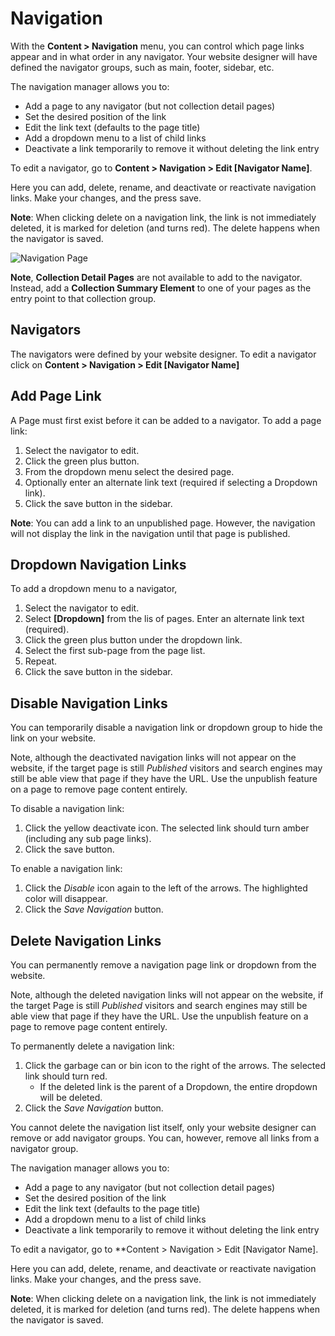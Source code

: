 # Navigation

With the **Content > Navigation** menu, you can control which page links appear and in what order in any navigator. Your website designer will have defined the navigator groups, such as main, footer, sidebar, etc.

The navigation manager allows you to:

* Add a page to any navigator (but not collection detail pages)
* Set the desired position of the link
* Edit the link text (defaults to the page title)
* Add a dropdown menu to a list of child links
* Deactivate a link temporarily to remove it without deleting the link entry

To edit a navigator, go to **Content > Navigation > Edit [Navigator Name]**.

Here you can add, delete, rename, and deactivate or reactivate navigation links. Make your changes, and the press save.

**Note**: When clicking delete on a navigation link, the link is not immediately deleted, it is marked for deletion (and turns red). The delete happens when the navigator is saved.

![Navigation Page](/admin/img/help/pageNavigation.png)

**Note**, **Collection Detail Pages** are not available to add to the navigator. Instead, add a **Collection Summary Element** to one of your pages as the entry point to that collection group.

## Navigators

The navigators were defined by your website designer. To edit a navigator click on **Content > Navigation > Edit [Navigator Name]**

## Add Page Link

A Page must first exist before it can be added to a navigator. To add a page link:

1. Select the navigator to edit.
2. Click the green plus button.
3. From the dropdown menu select the desired page.
4. Optionally enter an alternate link text (required if selecting a Dropdown link).
5. Click the save button in the sidebar.

**Note**: You can add a link to an unpublished page. However, the navigation will not display the link in the navigation until that page is published.

## Dropdown Navigation Links
To add a dropdown menu to a navigator,

1. Select the navigator to edit.
2. Select **[Dropdown]** from the lis of pages. Enter an alternate link text (required).
3. Click the green plus button under the dropdown link.
4. Select the first sub-page from the page list.
5. Repeat.
6.  Click the save button in the sidebar.

## Disable Navigation Links

You can temporarily disable a navigation link or dropdown group to hide the link on your website.

Note, although the deactivated navigation links will not appear on the website, if the target page is still *Published* visitors and search engines may still be able view that page if they have the URL. Use the unpublish feature on a page to remove page content entirely.

To disable a navigation link:

1. Click the yellow deactivate icon. The selected link should turn amber (including any sub page links).
2. Click the save button.

To enable a navigation link:

1. Click the *Disable* icon again to the left of the arrows. The highlighted color will disappear.
2. Click the *Save Navigation* button.

## Delete Navigation Links

You can permanently remove a navigation page link or dropdown from the website.

Note, although the deleted navigation links will not appear on the website, if the target Page is still *Published* visitors and search engines may still be able view that page if they have the URL. Use the unpublish feature on a page to remove page content entirely.

To permanently delete a navigation link:

1. Click the garbage can or bin icon to the right of the arrows. The selected link should turn red.
    * If the deleted link is the parent of a Dropdown, the entire dropdown will be deleted.
2. Click the *Save Navigation* button.

You cannot delete the navigation list itself, only your website designer can remove or add navigator groups. You can, however, remove all links from a navigator group.

The navigation manager allows you to:

* Add a page to any navigator (but not collection detail pages)
* Set the desired position of the link
* Edit the link text (defaults to the page title)
* Add a dropdown menu to a list of child links
* Deactivate a link temporarily to remove it without deleting the link entry

To edit a navigator, go to **Content > Navigation > Edit [Navigator Name].

Here you can add, delete, rename, and deactivate or reactivate navigation links. Make your changes, and the press save.

**Note**: When clicking delete on a navigation link, the link is not immediately deleted, it is marked for deletion (and turns red). The delete happens when the navigator is saved.
